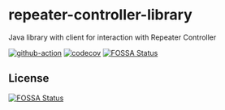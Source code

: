 # repeater-controller-library

Java library with client for interaction with Repeater Controller

[![github-action](https://github.com/sardylan/repeater-controller-library/actions/workflows/ci.yaml/badge.svg)](https://github.com/sardylan/repeater-controller-library/actions/workflows/ci.yaml)
[![codecov](https://codecov.io/gh/sardylan/repeater-controller-library/graph/badge.svg?token=Y0K9CF3PVI)](https://codecov.io/gh/sardylan/repeater-controller-library)
[![FOSSA Status](https://app.fossa.com/api/projects/git%2Bgithub.com%2Fsardylan%2Frepeater-controller-library.svg?type=shield)](https://app.fossa.com/projects/git%2Bgithub.com%2Fsardylan%2Frepeater-controller-library?ref=badge_shield)


## License
[![FOSSA Status](https://app.fossa.com/api/projects/git%2Bgithub.com%2Fsardylan%2Frepeater-controller-library.svg?type=large)](https://app.fossa.com/projects/git%2Bgithub.com%2Fsardylan%2Frepeater-controller-library?ref=badge_large)